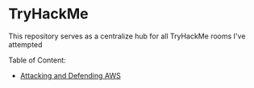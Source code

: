 # TryHackMe

This repository serves as a centralize hub for all TryHackMe rooms I've attempted

Table of Content:
- [Attacking and Defending AWS](attcking-defedning-aws)
